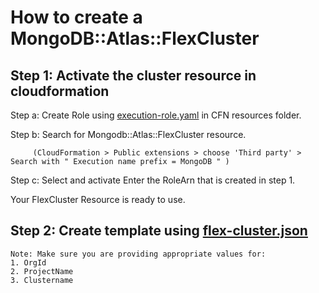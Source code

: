 # How to create a MongoDB::Atlas::FlexCluster 

## Step 1: Activate the cluster resource in cloudformation
   Step a: Create Role using [execution-role.yaml](https://github.com/mongodb/mongodbatlas-cloudformation-resources/blob/master/examples/execution-role.yaml) in CFN resources folder.

   Step b: Search for Mongodb::Atlas::FlexCluster resource.

         (CloudFormation > Public extensions > choose 'Third party' > Search with " Execution name prefix = MongoDB " )
   Step c: Select and activate
         Enter the RoleArn that is created in step 1.

   Your FlexCluster Resource is ready to use.

## Step 2: Create template using [flex-cluster.json](flex-cluster.json)
    Note: Make sure you are providing appropriate values for: 
    1. OrgId
    2. ProjectName
    3. Clustername